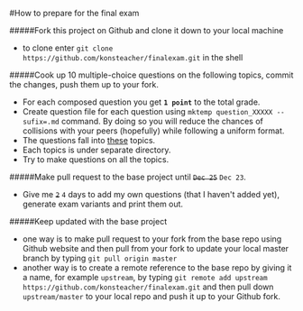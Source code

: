 #How to prepare for the final exam

#####Fork this project on Github and clone it down to your local machine
* to clone enter ``git clone https://github.com/konsteacher/finalexam.git`` in the shell

#####Cook up 10 multiple-choice questions on the following topics, commit the changes, push them up to your fork.
* For each composed question you get **``1 point``** to the total grade.
* Create question file for each question using ``mktemp question_XXXXX --sufix=.md`` command. By doing so you will reduce the chances of collisions with your peers (hopefully) while following a uniform format.
* The questions fall into [these](./topics.md) topics.
* Each topics is under separate directory.
* Try to make questions on all the topics.

#####Make pull request to the base project until ~~``Dec 25``~~ ``Dec 23``.
* Give me ~~``2``~~ ``4`` days to add my own questions (that I haven't added yet), generate exam variants and print them out.

#####Keep updated with the base project
* one way is to make pull request to your fork from the base repo using Github website and then pull from your fork to update your local master branch  by typing ``git pull origin master``
* another way is to create a remote reference to the base repo by giving it a name, for example ``upstream``, by typing ``git remote add upstream https://github.com/konsteacher/finalexam.git`` and then pull down ``upstream/master`` to your local repo and push it up to your Github fork.
